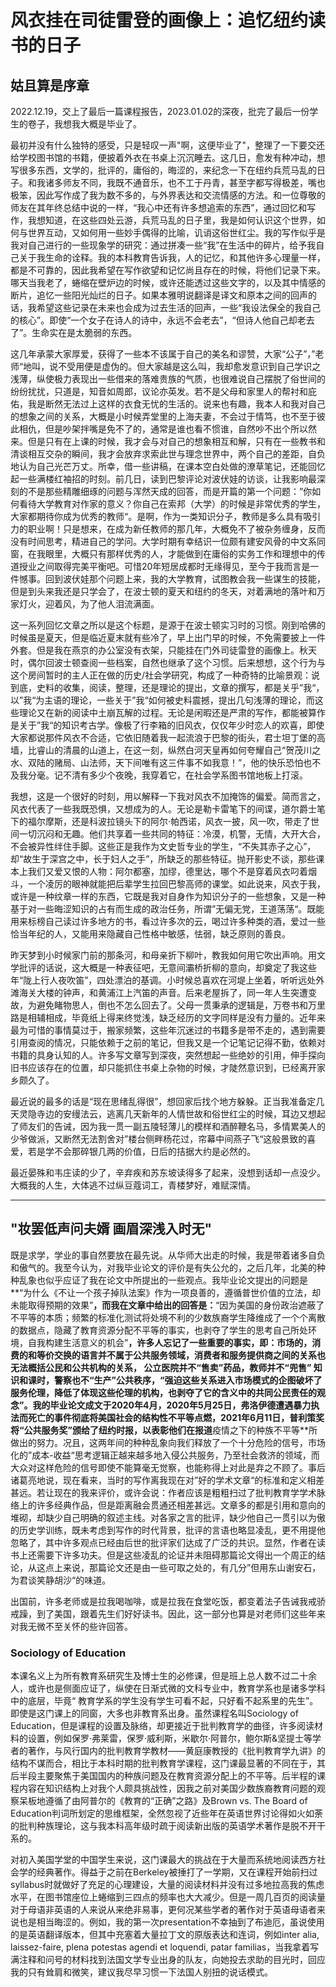 # 风衣挂在司徒雷登的画像上：追忆纽约读书的日子

## 姑且算是序章

2022.12.19，交上了最后一篇课程报告，2023.01.02的深夜，批完了最后一份学生的卷子，我想我大概是毕业了。

最初并没有什么独特的感受，只是轻叹一声"啊，这便毕业了"，整理了一下要交还给学校图书馆的书籍，便披着外衣在书桌上沉沉睡去。这几日，愈发有种冲动，想写很多东西，文学的，批评的，庸俗的，晦涩的，来纪念一下在纽约兵荒马乱的日子。和我诸多师友不同，我既不通音乐，也不工于丹青，甚至字都写得极差，嘴也极笨，因此写作成了我为数不多的，与外界表达和交流情感的方法。和一位尊敬的师友在其年终总结中说的一样，“我心中还有许多想追索的东西”，通过回忆和写作，我想知道，在这些四处云游，兵荒马乱的日子里，我是如何认识这个世界，如何与世界互动，又如何用一些妙手偶得的比喻，讥诮这俗世红尘。我的写作似乎是我对自己进行的一些现象学的研究：通过拼凑一些“我”在生活中的碎片，给予我自己关于我生命的诠释。我的本科教育告诉我，人的记忆，和其他许多心理量一样，都是不可靠的，因此我希望在写作欲望和记忆尚且存在的时候，将他们记录下来。哪天当我老了，蜷缩在壁炉边的时候，或许还能透过这些文字的，以及其中情感的断片，追忆一些阳光灿烂的日子。如果本雅明说翻译是译文和原本之间的回声的话，我希望这些记录在未来也会成为过去生活的回声，一些“我设法保全的我自己的核心”。即使“一个女子在诗人的诗中，永远不会老去”，“但诗人他自己却老去了”。生命实在是太脆弱的东西。

这几年承蒙大家厚爱，获得了一些本不该属于自己的美名和谬赞，大家“公子”，”老师“地叫，说不受用便是虚伪的。但大家越是这么叫，我却愈发意识到自己学识之浅薄，纵使极力表现出一些借来的落难贵族的气质，也很难说自己摆脱了俗世间的纷纷扰扰，只道是，知音如周郎，议论亦英发。若不是父母和家里人的帮衬和庇佑，我是断然无法过上这样的衣食无忧的生活的。说来也有趣，我本人和我对自己的想象之间的关系，大概是小时候弄堂里的上海夫妻，不会过于情笃，也不至于彼此相仇，但是吵架拌嘴是免不了的，通常是谁也看不惯谁，自然吵不出个所以然来。但是只有在上课的时候，我才会与对自己的想象相互和解，只有在一些教书和清谈相互交杂的瞬间，我才会放弃求索此世与理念世界中，两个自己的差距，自负地认为自己光芒万丈。所幸，借一些讲稿，在课本空白处做的潦草笔记，还能回忆起一些满楼红袖招的时刻。前几日，读到巴黎评论对波伏娃的访谈，让我影响最深刻的不是那些精雕细琢的问题与浑然天成的回答，而是开篇的第一个问题：”你如何看待大学教育对作家的意义？你自己在索邦（大学）的时候是非常优秀的学生，大家都期待你成为优秀的教师“。是啊，作为一类知识分子，教师是多么具有吸引力的职业啊！只是想来，在成为新任教师的那几年，大概免不了被杂务缠身，反而没有时间思考，精进自己的学问。大学时期有幸结识一位颇有建安风骨的中文系同窗，在我眼里，大概只有那样优秀的人，才能做到在庸俗的实务工作和理想中的传道授业之间取得完美平衡吧。可惜20年短居成都时无缘得见，至今于我而言是一件憾事。回到波伏娃那个问题上来，我的大学教育，试图教会我一些谋生的技能，但是到头来我还是只学会了，在波士顿的夏天和纽约的冬天，对着满地的落叶和万家灯火，迎着风，为了他人泪流满面。

这一系列回忆文章之所以是这个标题，是源于在波士顿实习时的习惯。刚到哈佛的时候虽是夏天，但是临近夏末就有些冷了，早上出门早的时候，不免需要披上一件外套。但是我在燕京的办公室没有衣架，只能挂在门外司徒雷登的画像上。秋天时，偶尔回波士顿查阅一些档案，自然也继承了这个习惯。后来想想，这个行为与这个房间暂时的主人正在做的历史/社会学研究，构成了一种奇特的比喻景观：说到底，史料的收集，阅读，整理，还是理论的提出，文章的撰写，都是关乎”我“，以”我“为主语的理论，一些关于”我“如何被史料震撼，提出几句浅薄的理论，而这些理论又在新的阅读中土崩瓦解的过程。无论是闲暇还是严肃的写作，都能被算作是关于”我“的知识考古学。像极了行李箱的旧风衣，仅仅年少时恋人的欢喜，即使大家都说那件风衣不合适，它依旧随着我一起流浪于巴黎的街头，君士坦丁堡的高墙，比睿山的清晨的山道上，在这一刻，纵然白河天皇再如何夸耀自己“贺茂川之水、双陆的赌局、山法师，天下间唯有这三件事不如我意！”，他的快乐恐怕也不及我分毫。记不清有多少个夜晚，我穿着它，在社会学系图书馆地板上打滚。

我想，这是一个很好的时刻，用以解释一下我对风衣不加掩饰的偏爱。简而言之，风衣代表了一些我既恐惧，又想成为的人。无论是勒卡雷笔下的间谍，道尔爵士笔下的福尔摩斯，还是科波拉镜头下的阿尔·帕西诺，风衣一披，风一吹，带走了世间一切沉闷和无趣。他们共享着一些共同的特征：冷漠，机警，无情，大开大合，不会被异性绊住手脚。这些正是我作为文史哲专业的学生，“不失其赤子之心”，却“故生于深宫之中，长于妇人之手”，所缺乏的那些特征。抛开影史不谈，那些课本上我们又爱又恨的人物：阿尔都塞，加缪，德里达，哪个不是穿着风衣叼着烟斗，一个凌厉的眼神就能把后辈学生拉回巴黎高师的课堂。如此说来，风衣于我，或许是一种纹章一样的东西，它既是我对自身作为知识分子的一些想象，又是一种基于对一些晦涩知识的占有而生成的政治任务，所谓”无偏无党，王道荡荡“。既能用来标榜自己读过许多地方的书，看过许多次的云，喝过许多种类的酒，爱过一些恰当年纪的人，又能用来隐藏自己性格中敏感，怯弱，缺乏原则的善良。

昨天梦到小时候家门前的那条河，和母亲折下柳叶，教我如何用它吹出声响。用文学批评的话说，这大概是一种表征吧，无意间灞桥折柳的意向，却奠定了我这些年“陇上行人夜吹笛”，四处漂泊的基调。小时候总喜欢在河堤上坐着，听听远处外滩海关大楼的钟声，和黄浦江上汽笛的声音。后来老屋拆了，同一年人生突遭变故，为避免睹物思人，倒也不怎么回去了。父母一贯秉承的逻辑是，万卷书和万里路是相辅相成，毕竟纸上得来终觉浅，缺乏经历的文字同样是没有力量的。近年来最为可惜的事情莫过于，搬家频繁，这些年沉迷过的书籍多是带不走的，遇到需要引用查阅的情况，只能依赖于之前的笔记，但我又是一个记笔记记得不勤，依赖对书籍的具身认知的人。许多写文章写到深夜，突然想起一些绝妙的引用，伸手探向旧书应该存在的位置，却只能抓住书桌上杂物的时候，才陡然意识到，已经离开家乡颇久了。

最近说的最多的话是“现在思绪乱得很”，想回家后找个地方躲躲。正当我准备定几天灵隐寺边的安缦法云，逃离几天新年的人情世故和俗世红尘的时候，耳边又想起了师友们的告诫，因为我一贯一副五陵轻薄儿的模样和酒醉鞭名马，多情累美人的少爷做派，又断然无法割舍对”楼台侧畔杨花过，帘幕中间燕子飞“这般景致的喜爱，若是学不会那碎银几两的价值，日后的拮据大约是必然的。

最近晏殊和韦庄读的少了，辛弃疾和苏东坡读得多了起来，没想到话却一点没少。大概我的人生，大体逃不过纵豆蔻词工，青楼梦好，难赋深情。

***

## "妆罢低声问夫婿 画眉深浅入时无"

既是求学，学业的事自然要放在最先说。从华师大出走的时候，我是带着诸多自负和傲气的。我至今认为，对我毕业论文的评价是有失公允的，之后几年，北美的种种乱象也似乎应证了我在论文中所提出的一些观点。我毕业论文提出的问题是**“为什么《不让一个孩子掉队法案》作为一项良善的，遵循普世价值的立法，却未能取得预期的效果”**，而我在文章中给出的回答是：**“因为美国的身份政治遮蔽了不平等的本质；频繁的标准化测试将处境不利的少数族裔学生降维成了一个个离散的数据点，隐藏了教育资源分配不平等的事实，也剥夺了学生的思考自己所处环境，自我构建生活意义的机会”**，许多人忘记了一些重要的事实，即：市场的，消费的和等价交换的语言并不属于公共服务领域，消费者和服务提供商之间的关系也无法概括公民和公共机构的关系， 公立医院并不“售卖”药品，教师并不“兜售” 知识和课时，警察也不“生产”公共秩序，“强迫这些关系进入市场模式的企图破坏了服务伦理，降低了体现这些伦理的机构，也剥夺了它的含义中的共同公民责任的观念”。我的毕业论文成文于2020年4月，2020年5月25日，弗洛伊德遭遇暴力执法而死亡的事件彻底将美国社会的结构性不平等点燃，2021年6月11日，普利策奖将“公共服务奖”颁给了纽约时报，以表彰他们在报道**疫情之下的种族不平等**所做出的努力。况且，这两年间的种种乱象向我们释放了一个十分危险的信号，市场化的”成本-收益“思考逻辑正越来越多地入侵公共服务，乃至社会救济的领域，而大众对这样危险的信号即使不能算毫无觉察，也能称得上对此是弃之不顾了。事后诸葛亮地说，现在看来，当时的写作离我现在对”好的学术文章“的标准和定义相差甚远。若让现在的我来评价，或许会说：作者应该是粗粗扫过了批判教育学学术脉络上的许多经典作品，但是距离融会贯通还相差甚远。文章多的都是引用和意向的堆砌，却缺少自己明确的叙述主线。对各家之言的批评，缺少他自己一贯引以为傲的历史学训练，既未考虑到写作的时代背景，批评的言语也略显凌乱，更不用提他忽略了，其中许多观点已经由后世的批评家们达成了广泛的共识。显然，作者在读书上还需要下许多功夫。但是这些凌乱的论证并未阻碍那篇论文得出一个周正的结论，从这点上来说，那篇论文还是由一些可取之处的，有几分”但用东山谢安石，为君谈笑静胡沙“的味道。

出国前，许多老师或是拉我喝咖啡，或是拉我在食堂吃饭，都变着法子告诫我戒骄戒躁，到了美国，跟着先生们好好读书。因此，这一部分也算是对老师们这些年来对我无微不至关怀的些许回答。

### Sociology of Education

本课名义上为所有教育系研究生及博士生的必修课，但是班上总人数不过二十余人，或许也是侧面应证了，纵使在日渐式微的文科专业中，教育学系也是诸多学科中的底层，毕竟“ 教育学系的学生没有学生可看不起，只好看不起系里的先生”。即使是这门课上的同窗，大多也非教育系出身。虽然课程名叫Sociology of Education，但是课程的设置及脉络，却更接近于批判教育学的曲径，许多阅读材料的设置，例如保罗·弗莱雷，保罗·威利斯，米歇尔·阿普尔，鲍尔斯&坚提士等学者的著作，与风行国内的批判教育学教材——黄庭康教授的《批判教育学九讲》的结构不谋而合，相比于本科时期的批判教育学课程，这门课最显著的不同在于，其后半段主要聚焦于美国国内的种族问题及在教育资源分配上的不平等。后半程的课程内容在知识结构上对我个人颇具挑战性，因我之前对美国少数族裔教育问题的观察呆板地遵循了由阿普尔的《教育的“正确”之路》及Brown vs. The Board of Education判词所划定的思维框架，全然忽视了近些年在英语世界讨论得如火如荼的批判种族理论，这与我本科高年级时疏于阅读新出版的英语学术著作是脱不开干系的。

对初入美国学堂的中国学生来说，这门课最大的挑战在于大量而系统地阅读西方社会学的经典著作。得益于之前在Berkeley被捶打了一学期，又在课程开始前扫过syllabus时就做好了充足的心理建设，大量的阅读材料并没有过多地拉高我的焦虑水平，在图书馆座位上蜷缩到三四点的频率也大大减少。但是一周几百页的阅读量对于母语非英语的人来说从来绝非易事，更何况某些学者的著作对于英语母语者来说也是相当晦涩的。例如，我的第一次presentation不幸抽到了布迪厄，虽说使用的是英语翻译版本，但其中充塞着大量拉丁文的原版表达和连词，例如inter alia, laissez-faire, plena potestas agendi et loquendi, patar familias，当我拿着写满注释和问号的材料找到法国文学专业出身的队友，向她投去求助的目光时，回应我的只有耸肩和微笑，建议我尽早习惯一下法国人别扭的说话模式。
